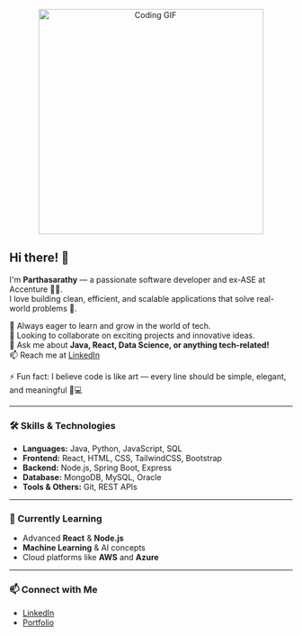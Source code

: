 <!-- Add your GIF here -->
<p align="center">
  <img src="https://media.giphy.com/media/qgQUggAC3Pfv687qPC/giphy.gif" width="400px" alt="Coding GIF"/>
</p>

## Hi there! 👋

I'm **Parthasarathy** — a passionate software developer and ex-ASE at Accenture 💼✨.  
I love building clean, efficient, and scalable applications that solve real-world problems 🚀.  

🌱 Always eager to learn and grow in the world of tech.  
👯 Looking to collaborate on exciting projects and innovative ideas.  
💬 Ask me about **Java, React, Data Science, or anything tech-related!**  
📫 Reach me at [LinkedIn](https://www.linkedin.com/in/parthasarathy-m-4a59b62b3/)  

⚡ Fun fact: I believe code is like art — every line should be simple, elegant, and meaningful 🎨💻  

---

### 🛠️ Skills & Technologies
- **Languages:** Java, Python, JavaScript, SQL  
- **Frontend:** React, HTML, CSS, TailwindCSS, Bootstrap  
- **Backend:** Node.js, Spring Boot, Express  
- **Database:** MongoDB, MySQL, Oracle  
- **Tools & Others:** Git, REST APIs

---

### 🔭 Currently Learning
- Advanced **React** & **Node.js**  
- **Machine Learning** & AI concepts  
- Cloud platforms like **AWS** and **Azure**  

---

### 📫 Connect with Me
- [LinkedIn](https://www.linkedin.com/in/parthasarathy-m-4a59b62b3/)  
- [Portfolio](https://sara-xi.vercel.app/)  
